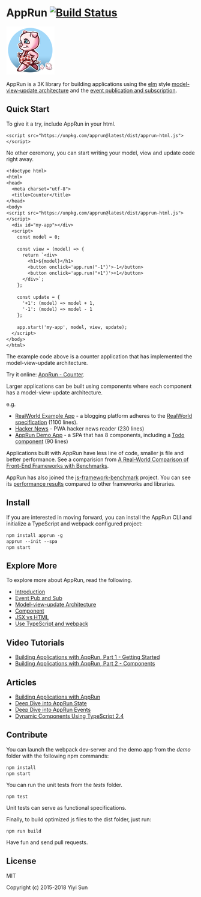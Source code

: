 # AppRun [![Build Status](https://travis-ci.org/yysun/apprun.svg?branch=master)](https://travis-ci.org/yysun/apprun)

![logo](logo.png)

AppRun is a 3K library for building applications using the [elm](https://guide.elm-lang.org/architecture) style
[model-view-update architecture](docs/concept.md)
and the [event publication and subscription](docs/event-pubsub.md).

## Quick Start

To give it a try, include AppRun in your html.
```
<script src="https://unpkg.com/apprun@latest/dist/apprun-html.js"></script>
```

No other ceremony, you can start writing your model, view and update code right away.

```
<!doctype html>
<html>
<head>
  <meta charset="utf-8">
  <title>Counter</title>
</head>
<body>
<script src="https://unpkg.com/apprun@latest/dist/apprun-html.js"></script>
  <div id="my-app"></div>
  <script>
    const model = 0;

    const view = (model) => {
      return `<div>
        <h1>${model}</h1>
        <button onclick='app.run("-1")'>-1</button>
        <button onclick='app.run("+1")'>+1</button>
      </div>`;
    };

    const update = {
      '+1': (model) => model + 1,
      '-1': (model) => model - 1
    };

    app.start('my-app', model, view, update);
  </script>
</body>
</html>
```

The example code above is a counter application that has implemented the model-view-update architecture.

Try it online: [AppRun - Counter](https://jsfiddle.net/ap1kgyeb/4).

Larger applications can be built using components where each component has a model-view-update architecture.

e.g.

* [RealWorld Example App](https://github.com/gothinkster/apprun-realworld-example-app) - a blogging platform adheres to the [RealWorld specification](https://github.com/gothinkster/realworld) (1100 lines).
* [Hacker News](https://github.com/yysun/apprun-hn) - PWA hacker news reader (230 lines)
* [AppRun Demo App](https://github.com/yysun/apprun-examples) - a SPA that has 8 components, including a [Todo component](https://github.com/yysun/apprun-examples/blob/master/router-components/todo.tsx) (90 lines)

Applications built with AppRun have less line of code, smaller js file and better performance. See a comparision from [A Real-World Comparison of Front-End Frameworks with Benchmarks](https://medium.freecodecamp.org/a-real-world-comparison-of-front-end-frameworks-with-benchmarks-e1cb62fd526c).

AppRun has also joined the [js-framework-benchmark](https://github.com/krausest/js-framework-benchmark) project. You can see its [performance results](https://rawgit.com/krausest/js-framework-benchmark/master/webdriver-ts-results/table.html) compared to other frameworks and libraries.

## Install

If you are interested in moving forward, you can install the AppRun CLI and initialize a TypeScript and webpack configured project:
```
npm install apprun -g
apprun --init --spa
npm start

```

## Explore More

To explore more about AppRun, read the following.

* [Introduction](docs/README.md)
* [Event Pub and Sub](docs/event-pubsub.md)
* [Model-view-update Architecture](docs/concept.md)
* [Component](docs/component.md)
* [JSX vs HTML](docs/jsx-html.md)
* [Use TypeScript and webpack](docs/build.md)

## Video Tutorials

* [Building Applications with AppRun, Part 1 - Getting Started](https://www.youtube.com/watch?v=RuRmXEN2-xI)
* [Building Applications with AppRun, Part 2 - Components](https://www.youtube.com/watch?v=qkP6HvZmhtY)

## Articles

* [Building Applications with AppRun](https://medium.com/@yiyisun/building-applications-with-apprun-d103cd461bae)
* [Deep Dive into AppRun State](https://medium.com/@yiyisun/deep-dive-into-apprun-state-3d6fb58b1521)
* [Deep Dive into AppRun Events]()
* [Dynamic Components Using TypeScript 2.4](https://medium.com/@yiyisun/dynamic-components-using-typescript-2-4-de109be6d135)


## Contribute

You can launch the webpack dev-server and the demo app from the _demo_ folder with the following npm commands:
```
npm install
npm start
```

You can run the unit tests from the _tests_ folder.
```
npm test
```
Unit tests can serve as functional specifications.

Finally, to build optimized js files to the dist folder, just run:
```
npm run build
```

Have fun and send pull requests.

## License

MIT

Copyright (c) 2015-2018 Yiyi Sun
